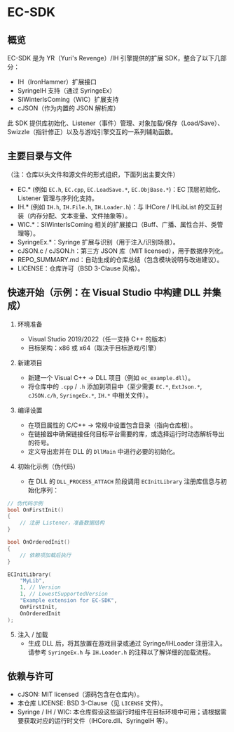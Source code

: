 EC-SDK
======

概览
----

EC-SDK 是为 YR（Yuri's Revenge）/IH 引擎提供的扩展 SDK，整合了以下几部分：

- IH（IronHammer）扩展接口
- SyringeIH 支持（通过 SyringeEx）
- SIWinterIsComing（WIC）扩展支持
- cJSON（作为内置的 JSON 解析库）

此 SDK 提供库初始化、Listener（事件）管理、对象加载/保存（Load/Save）、Swizzle（指针修正）以及与游戏引擎交互的一系列辅助函数。

主要目录与文件
----------------

（注：仓库以头文件和源文件的形式组织，下面列出主要文件）

- EC.* (例如 `EC.h`, `EC.cpp`, `EC.LoadSave.*`, `EC.ObjBase.*`)：EC 顶层初始化、Listener 管理与序列化支持。
- IH.* (例如 `IH.h`, `IH.File.h`, `IH.Loader.h`)：与 IHCore / IHLibList 的交互封装（内存分配、文本变量、文件抽象等）。
- WIC.*：SIWinterIsComing 相关的扩展接口（Buff、广播、属性合并、类管理等）。
- SyringeEx.*：Syringe 扩展与识别（用于注入/识别场景）。
- cJSON.c / cJSON.h：第三方 JSON 库（MIT licensed），用于数据序列化。
- REPO_SUMMARY.md：自动生成的仓库总结（包含模块说明与改进建议）。
- LICENSE：仓库许可（BSD 3-Clause 风格）。

快速开始（示例：在 Visual Studio 中构建 DLL 并集成）
--------------------------------------------------

1. 环境准备
   - Visual Studio 2019/2022（任一支持 C++ 的版本）
   - 目标架构：x86 或 x64（取决于目标游戏/引擎）

2. 新建项目
   - 新建一个 Visual C++ -> DLL 项目（例如 `ec_example.dll`）。
   - 将仓库中的 `.cpp` / `.h` 添加到项目中（至少需要 `EC.*`, `ExtJson.*`, `cJSON.c/h`, `SyringeEx.*`, `IH.*` 中相关文件）。

3. 编译设置
   - 在项目属性的 C/C++ -> 常规中设置包含目录（指向仓库根）。
   - 在链接器中确保链接任何目标平台需要的库，或选择运行时动态解析导出的符号。
   - 定义导出宏并在 DLL 的 `DllMain` 中进行必要的初始化。

4. 初始化示例（伪代码）
   - 在 DLL 的 `DLL_PROCESS_ATTACH` 阶段调用 `ECInitLibrary` 注册库信息与初始化序列：

```cpp
// 伪代码示例
bool OnFirstInit()
{
    // 注册 Listener，准备数据结构
}

bool OnOrderedInit()
{
    // 依赖项加载后执行
}

ECInitLibrary(
    "MyLib",
    1, // Version
    1, // LowestSupportedVersion
    "Example extension for EC-SDK",
    OnFirstInit,
    OnOrderedInit
);
```

5. 注入 / 加载
   - 生成 DLL 后，将其放置在游戏目录或通过 Syringe/IHLoader 注册注入。请参考 `SyringeEx.h` 与 `IH.Loader.h` 的注释以了解详细的加载流程。

依赖与许可
-----------
- cJSON: MIT licensed（源码包含在仓库内）。
- 本仓库 LICENSE: BSD 3-Clause（见 `LICENSE` 文件）。
- Syringe / IH / WIC: 本仓库假设这些运行时组件在目标环境中可用；请根据需要获取对应的运行时文件（IHCore.dll、SyringeIH 等）。

